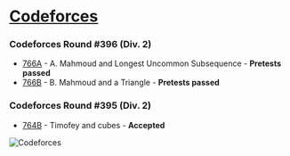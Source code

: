 # [Codeforces](http://codeforces.com)

### Codeforces Round #396 (Div. 2)
- [766A]() - A. Mahmoud and Longest Uncommon Subsequence - **Pretests passed**
- [766B](https://github.com/k0syan/Codeforces/tree/master/766B) - B. Mahmoud and a Triangle - **Pretests passed**

### Codeforces Round #395 (Div. 2)
- [764B](http://codeforces.com/problemset/problem/764/B) - Timofey and cubes - **Accepted**

![Codeforces](https://camo.githubusercontent.com/9aadb18f628a91a3beeec69062b7d7ad3aa6068e/68747470733a2f2f646c2e64726f70626f7875736572636f6e74656e742e636f6d2f752f3130313632333837362f636f6465666f726365732e737667)

